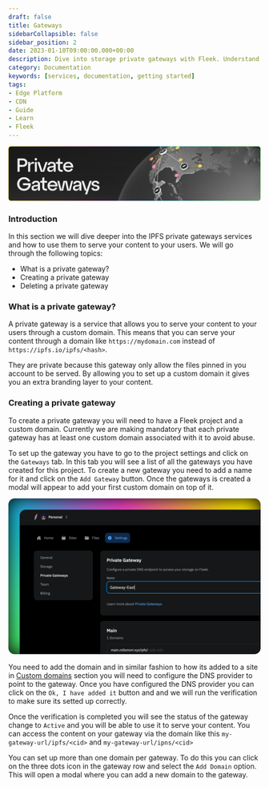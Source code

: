 ```yaml
---
draft: false
title: Gateways 
sidebarCollapsible: false
sidebar_position: 2
date: 2023-01-10T09:00:00.000+00:00
description: Dive into storage private gateways with Fleek. Understand their functioning, set up custom domains, and manage content delivery seamlessly.
category: Documentation
keywords: [services, documentation, getting started]
tags:
- Edge Platform
- CDN
- Guide
- Learn
- Fleek
---
```


![](../images/private-gateways.png)

### Introduction
In this section we will dive deeper into the IPFS private gateways services and how to use them to serve your content to your users. We will go through the following topics:

- What is a private gateway?
- Creating a private gateway
- Deleting a private gateway

### What is a private gateway?

A private gateway is a service that allows you to serve your content to your users through a custom domain. This means that you can serve your content through a domain like `https://mydomain.com` instead of `https://ipfs.io/ipfs/<hash>`.

They are private because this gateway only allow the files pinned in you account to be served. By allowing you to set up a custom domain it gives you an extra branding layer to your content.

### Creating a private gateway

To create a private gateway you will need to have a Fleek project and a custom domain. Currently we are making mandatory that each private gateway has at least one custom domain associated with it to avoid abuse.

To set up the gateway you have to go to the project settings and click on the `Gateways` tab. In this tab you will see a list of all the gateways you have created for this project. To create a new gateway you need to add a name for it and click on the `Add Gateway` button. Once the gateways is created a modal will appear to add your first custom domain on top of it. 

![](../images/gate.png)

You need to add the domain and in similar fashion to how its added to a site in [Custom domains](/docs/Domains/custom-domains) section you will need to configure the DNS provider to point to the gateway. Once you have configured the DNS provider you can click on the `Ok, I have added it` button and and we will run the verification to make sure its setted up correctly.

Once the verification is completed you will see the status of the gateway change to `Active` and you will be able to use it to serve your content. You can access the content on your gateway via the domain like this `my-gateway-url/ipfs/<cid>` and `my-gateway-url/ipns/<cid>`

You can set up more than one domain per gateway. To do this you can click on the three dots icon in the gateway row and select the `Add Domain` option. This will open a modal where you can add a new domain to the gateway.



